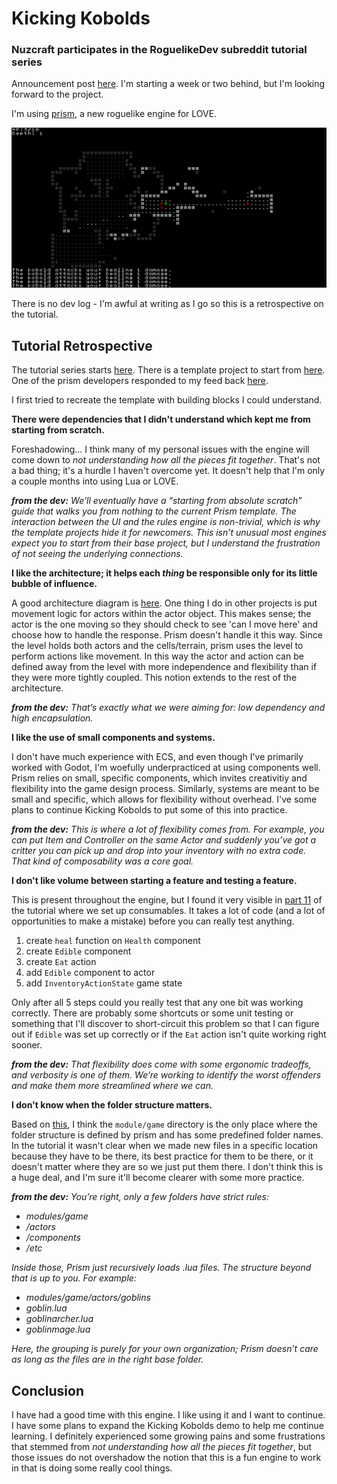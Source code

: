 # Kicking Kobolds

### Nuzcraft participates in the RoguelikeDev subreddit tutorial series

Announcement post [here](https://old.reddit.com/r/roguelikedev/comments/1luh8og/roguelikedev_does_the_complete_roguelike_tutorial/). I'm starting a week or two behind, but I'm looking forward to the project.

I'm using [prism](https://github.com/PrismRL/prism), a new roguelike engine for LOVE. 

![screenshot from kicking kobolds](screenshots/001_kicking_kobolds.png)

There is no dev log - I'm awful at writing as I go so this is a retrospective on the tutorial.

## Tutorial Retrospective

The tutorial series starts [here](https://prismrl.github.io/prism/making-a-roguelike/part1.html). There is a template project to start from [here](https://prismrl.github.io/prism/installation.html). One of the prism developers responded to my feed back [here](https://github.com/nuzcraft/stunning-banana-tree/issues/14).

I first tried to recreate the template with building blocks I could understand. 

**There were dependencies that I didn't understand which kept me from starting from scratch.**

Foreshadowing... I think many of my personal issues with the engine will come down to *not understanding how all the pieces fit together*. That's not a bad thing; it's a hurdle I haven't overcome yet. It doesn't help that I'm only a couple months into using Lua or LOVE. 

***from the dev:** We’ll eventually have a “starting from absolute scratch” guide that walks you from nothing to the current Prism template. The interaction between the UI and the rules engine is non-trivial, which is why the template projects hide it for newcomers. This isn’t unusual most engines expect you to start from their base project, but I understand the frustration of not seeing the underlying connections.*

**I like the architecture; it helps each *thing* be responsible only for its little bubble of influence.**

A good architecture diagram is [here](https://prismrl.github.io/prism/architecture-primer.html). One thing I do in other projects is put movement logic for actors within the actor object. This makes sense; the actor is the one moving so they should check to see 'can I move here' and choose how to handle the response. Prism doesn't handle it this way. Since the level holds both actors and the cells/terrain, prism uses the level to perform actions like movement. In this way the actor and action can be defined away from the level with more independence and flexibility than if they were more tightly coupled. This notion extends to the rest of the architecture.

***from the dev:** That’s exactly what we were aiming for: low dependency and high encapsulation.*

**I like the use of small components and systems.**

I don't have much experience with ECS, and even though I've primarily worked with Godot, I'm woefully underpracticed at using components well. Prism relies on small, specific components, which invites creativitiy and flexibility into the game design process. Similarly, systems are meant to be small and specific, which allows for flexibility without overhead. I've some plans to continue Kicking Kobolds to put some of this into practice.

***from the dev:** This is where a lot of flexibility comes from. For example, you can put Item and Controller on the same Actor and suddenly you’ve got a critter you can pick up and drop into your inventory with no extra code. That kind of composability was a core goal.* 

**I don't like volume between starting a feature and testing a feature.**

This is present throughout the engine, but I found it very visible in [part 11](https://prismrl.github.io/prism/making-a-roguelike/part11.html) of the tutorial where we set up consumables. It takes a lot of code (and a lot of opportunities to make a mistake) before you can really test anything.

1. create `heal` function on `Health` component
2. create `Edible` component
3. create `Eat` action
4. add `Edible` component to actor
5. add `InventoryActionState` game state

Only after all 5 steps could you really test that any one bit was working correctly. There are probably some shortcuts or some unit testing or something that I'll discover to short-circuit this problem so that I can figure out if `Edible` was set up correctly or if the `Eat` action isn't quite working right sooner.

***from the dev:** That flexibility does come with some ergonomic tradeoffs, and verbosity is one of them. We’re working to identify the worst offenders and make them more streamlined where we can.*

**I don't know when the folder structure matters.**

Based on [this](https://prismrl.github.io/prism/how-tos/object-registration.html), I think the `module/game` directory is the only place where the folder structure is defined by prism and has some predefined folder names. In the tutorial it wasn't clear when we made new files in a specific location because they have to be there, its best practice for them to be there, or it doesn't matter where they are so we just put them there. I don't think this is a huge deal, and I'm sure it'll become clearer with some more practice.

***from the dev:** You’re right, only a few folders have strict rules:*
- *modules/game*
- */actors*
- */components*
- */etc*

*Inside those, Prism just recursively loads .lua files. The structure beyond that is up to you. For example:*
- *modules/game/actors/goblins*
- *goblin.lua*
- *goblinarcher.lua*
- *goblinmage.lua*

*Here, the grouping is purely for your own organization; Prism doesn’t care as long as the files are in the right base folder.*

## Conclusion

I have had a good time with this engine. I like using it and I want to continue. I have some plans to expand the Kicking Kobolds demo to help me continue learning. I definitely experienced some growing pains and some frustrations that stemmed from *not understanding how all the pieces fit together*, but those issues do not overshadow the notion that this is a fun engine to work in that is doing some really cool things.
